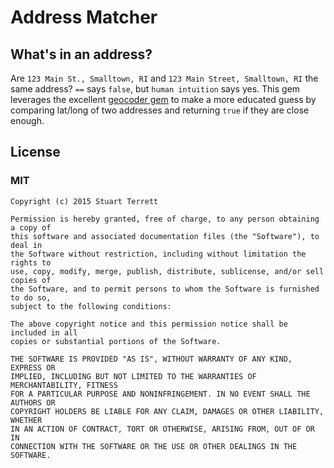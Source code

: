 # Address Matcher

## What's in an address?

Are `123 Main St., Smalltown, RI` and `123 Main Street, Smalltown, RI` the same
address? `==` says `false`, but `human intuition` says yes. This gem leverages
the excellent [geocoder gem](https://github.com/alexreisner/geocoder) to make a
more educated guess by comparing lat/long of two addresses and returning `true`
if they are close enough.

## License
### MIT

```
Copyright (c) 2015 Stuart Terrett

Permission is hereby granted, free of charge, to any person obtaining a copy of
this software and associated documentation files (the "Software"), to deal in
the Software without restriction, including without limitation the rights to
use, copy, modify, merge, publish, distribute, sublicense, and/or sell copies of
the Software, and to permit persons to whom the Software is furnished to do so,
subject to the following conditions:

The above copyright notice and this permission notice shall be included in all
copies or substantial portions of the Software.

THE SOFTWARE IS PROVIDED "AS IS", WITHOUT WARRANTY OF ANY KIND, EXPRESS OR
IMPLIED, INCLUDING BUT NOT LIMITED TO THE WARRANTIES OF MERCHANTABILITY, FITNESS
FOR A PARTICULAR PURPOSE AND NONINFRINGEMENT. IN NO EVENT SHALL THE AUTHORS OR
COPYRIGHT HOLDERS BE LIABLE FOR ANY CLAIM, DAMAGES OR OTHER LIABILITY, WHETHER
IN AN ACTION OF CONTRACT, TORT OR OTHERWISE, ARISING FROM, OUT OF OR IN
CONNECTION WITH THE SOFTWARE OR THE USE OR OTHER DEALINGS IN THE SOFTWARE.
```
